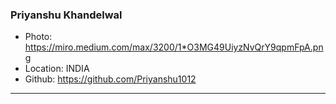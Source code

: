 ### Priyanshu Khandelwal
- Photo: https://miro.medium.com/max/3200/1*O3MG49UiyzNvQrY9qpmFpA.png
- Location: INDIA
- Github: https://github.com/Priyanshu1012
***
